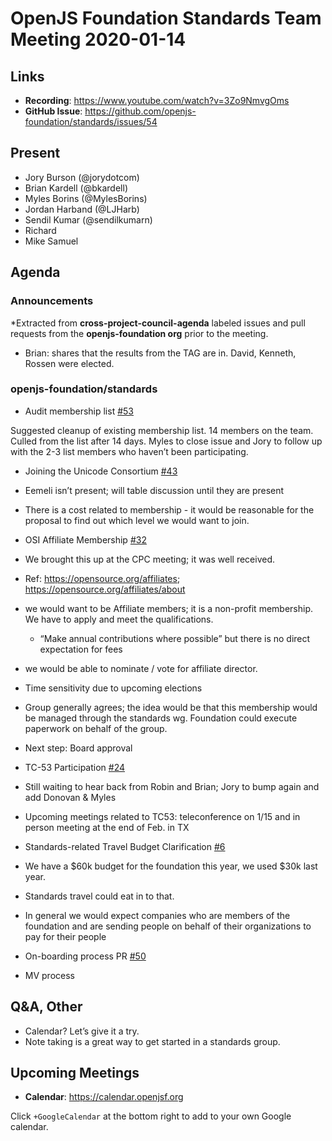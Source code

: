 # OpenJS Foundation Standards Team Meeting 2020-01-14

## Links

* **Recording**: https://www.youtube.com/watch?v=3Zo9NmvgOms
* **GitHub Issue**: https://github.com/openjs-foundation/standards/issues/54

## Present

* Jory Burson (@jorydotcom)
* Brian Kardell (@bkardell)
* Myles Borins (@MylesBorins)
* Jordan Harband (@LJHarb)
* Sendil Kumar (@sendilkumarn)
* Richard
* Mike Samuel


## Agenda

### Announcements

*Extracted from **cross-project-council-agenda** labeled issues and pull requests from the **openjs-foundation org** prior to the meeting.

* Brian: shares that the results from the TAG are in. David, Kenneth, Rossen were elected.

### openjs-foundation/standards

* Audit membership list [#53](https://github.com/openjs-foundation/standards/issues/53)

Suggested cleanup of existing membership list. 14 members on the team. Culled from the list after 14 days. Myles to close issue and Jory to follow up with the 2-3 list members who haven’t been participating.

* Joining the Unicode Consortium 
[#43](https://github.com/openjs-foundation/standards/issues/43)

* Eemeli isn’t present; will table discussion until they are present 
* There is a cost related to membership - it would be reasonable for the proposal to find out which level we would want to join. 

* OSI Affiliate Membership [#32](https://github.com/openjs-foundation/standards/issues/32)
 
* We brought this up at the CPC meeting; it was well received. 
* Ref: https://opensource.org/affiliates; https://opensource.org/affiliates/about
* we would want to be Affiliate members; it is a non-profit membership. We have to apply and meet the qualifications. 
  * “Make annual contributions where possible” but there is no direct expectation for fees
* we would be able to nominate / vote for affiliate director. 
* Time sensitivity due to upcoming elections
* Group generally agrees; the idea would be that this membership would be managed through the standards wg. Foundation could execute paperwork on behalf of the group.
* Next step: Board approval

* TC-53 Participation [#24](https://github.com/openjs-foundation/standards/issues/24)

* Still waiting to hear back from Robin and Brian; Jory to bump again and add Donovan & Myles
* Upcoming meetings related to TC53: teleconference on 1/15 and in person meeting at the end of Feb. in TX

* Standards-related Travel Budget Clarification [#6](https://github.com/openjs-foundation/standards/issues/6)

* We have a $60k budget for the foundation this year, we used $30k last year. 
* Standards travel could eat in to that.
* In general we would expect companies who are members of the foundation and are sending people on behalf of their organizations to pay for their people

* On-boarding process PR [#50](https://github.com/openjs-foundation/standards/pull/50)

* MV process


## Q&A, Other

* Calendar? Let’s give it a try.
* Note taking is a great way to get started in a standards group.

## Upcoming Meetings

* **Calendar**: https://calendar.openjsf.org

Click `+GoogleCalendar` at the bottom right to add to your own Google calendar.


